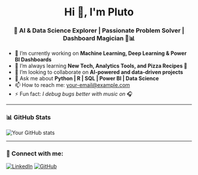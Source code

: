 <h1 align="center">Hi 👋, I'm Pluto</h1>
<h3 align="center">🚀 AI & Data Science Explorer | Passionate Problem Solver | Dashboard Magician 🎨📊</h3>

- 🔭 I’m currently working on **Machine Learning, Deep Learning & Power BI Dashboards**
- 🌱 I’m always learning **New Tech, Analytics Tools, and Pizza Recipes 🍕**
- 👯 I’m looking to collaborate on **AI-powered and data-driven projects**
- 💬 Ask me about **Python | R | SQL | Power BI | Data Science**
- 📫 How to reach me: [your-email@example.com](mailto:your-email@example.com)
- ⚡ Fun fact: *I debug bugs better with music on* 🎧

---

### 📊 GitHub Stats
![Your GitHub stats](https://github-readme-stats.vercel.app/api?username=Pluto-Dev&show_icons=true&theme=radical)

---

### 💼 Connect with me:
[![LinkedIn](https://img.shields.io/badge/LinkedIn-blue?style=flat-square&logo=linkedin)](https://www.linkedin.com/in/yourname/)
[![GitHub](https://img.shields.io/badge/GitHub-black?style=flat-square&logo=github)](https://github.com/Pluto-Dev)

